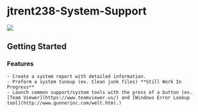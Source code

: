 # jtrent238-System-Support

![](http://puu.sh/y3Y7Q/69ede288f1.png)

## Getting Started
  ### Features
    - Create a system report with detailed information.
    - Preform a system tuneup (ex. Clean junk files) **Still Work In Progress**
    - Launch common support/system tools with the press of a button (ex. [Team Viewer](https://www.teamviewer.us/) and [Windows Error Lookup tool](http://www.gunnerinc.com/welt.htm).)
